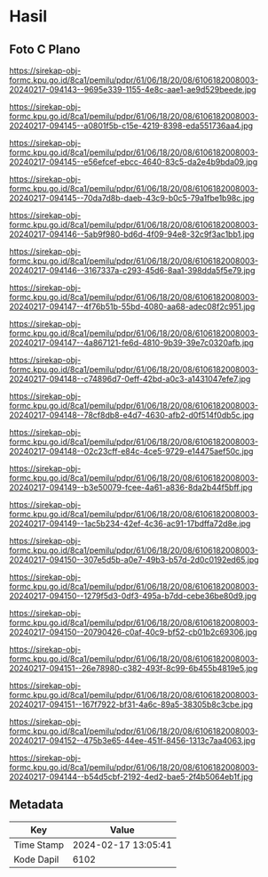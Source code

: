 # Hasil

## Foto C Plano

https://sirekap-obj-formc.kpu.go.id/8ca1/pemilu/pdpr/61/06/18/20/08/6106182008003-20240217-094143--9695e339-1155-4e8c-aae1-ae9d529beede.jpg

https://sirekap-obj-formc.kpu.go.id/8ca1/pemilu/pdpr/61/06/18/20/08/6106182008003-20240217-094145--a0801f5b-c15e-4219-8398-eda551736aa4.jpg

https://sirekap-obj-formc.kpu.go.id/8ca1/pemilu/pdpr/61/06/18/20/08/6106182008003-20240217-094145--e56efcef-ebcc-4640-83c5-da2e4b9bda09.jpg

https://sirekap-obj-formc.kpu.go.id/8ca1/pemilu/pdpr/61/06/18/20/08/6106182008003-20240217-094145--70da7d8b-daeb-43c9-b0c5-79a1fbe1b98c.jpg

https://sirekap-obj-formc.kpu.go.id/8ca1/pemilu/pdpr/61/06/18/20/08/6106182008003-20240217-094146--5ab9f980-bd6d-4f09-94e8-32c9f3ac1bb1.jpg

https://sirekap-obj-formc.kpu.go.id/8ca1/pemilu/pdpr/61/06/18/20/08/6106182008003-20240217-094146--3167337a-c293-45d6-8aa1-398dda5f5e79.jpg

https://sirekap-obj-formc.kpu.go.id/8ca1/pemilu/pdpr/61/06/18/20/08/6106182008003-20240217-094147--4f76b51b-55bd-4080-aa68-adec08f2c951.jpg

https://sirekap-obj-formc.kpu.go.id/8ca1/pemilu/pdpr/61/06/18/20/08/6106182008003-20240217-094147--4a867121-fe6d-4810-9b39-39e7c0320afb.jpg

https://sirekap-obj-formc.kpu.go.id/8ca1/pemilu/pdpr/61/06/18/20/08/6106182008003-20240217-094148--c74896d7-0eff-42bd-a0c3-a1431047efe7.jpg

https://sirekap-obj-formc.kpu.go.id/8ca1/pemilu/pdpr/61/06/18/20/08/6106182008003-20240217-094148--78cf8db8-e4d7-4630-afb2-d0f514f0db5c.jpg

https://sirekap-obj-formc.kpu.go.id/8ca1/pemilu/pdpr/61/06/18/20/08/6106182008003-20240217-094148--02c23cff-e84c-4ce5-9729-e14475aef50c.jpg

https://sirekap-obj-formc.kpu.go.id/8ca1/pemilu/pdpr/61/06/18/20/08/6106182008003-20240217-094149--b3e50079-fcee-4a61-a836-8da2b44f5bff.jpg

https://sirekap-obj-formc.kpu.go.id/8ca1/pemilu/pdpr/61/06/18/20/08/6106182008003-20240217-094149--1ac5b234-42ef-4c36-ac91-17bdffa72d8e.jpg

https://sirekap-obj-formc.kpu.go.id/8ca1/pemilu/pdpr/61/06/18/20/08/6106182008003-20240217-094150--307e5d5b-a0e7-49b3-b57d-2d0c0192ed65.jpg

https://sirekap-obj-formc.kpu.go.id/8ca1/pemilu/pdpr/61/06/18/20/08/6106182008003-20240217-094150--1279f5d3-0df3-495a-b7dd-cebe36be80d9.jpg

https://sirekap-obj-formc.kpu.go.id/8ca1/pemilu/pdpr/61/06/18/20/08/6106182008003-20240217-094150--20790426-c0af-40c9-bf52-cb01b2c69306.jpg

https://sirekap-obj-formc.kpu.go.id/8ca1/pemilu/pdpr/61/06/18/20/08/6106182008003-20240217-094151--26e78980-c382-493f-8c99-6b455b4819e5.jpg

https://sirekap-obj-formc.kpu.go.id/8ca1/pemilu/pdpr/61/06/18/20/08/6106182008003-20240217-094151--167f7922-bf31-4a6c-89a5-38305b8c3cbe.jpg

https://sirekap-obj-formc.kpu.go.id/8ca1/pemilu/pdpr/61/06/18/20/08/6106182008003-20240217-094152--475b3e65-44ee-451f-8456-1313c7aa4063.jpg

https://sirekap-obj-formc.kpu.go.id/8ca1/pemilu/pdpr/61/06/18/20/08/6106182008003-20240217-094144--b54d5cbf-2192-4ed2-bae5-2f4b5064eb1f.jpg


## Metadata

| Key        | Value               |
| ---------- | ------------------- |
| Time Stamp | 2024-02-17 13:05:41 |
| Kode Dapil | 6102                |



